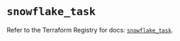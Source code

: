 # `snowflake_task`

Refer to the Terraform Registry for docs: [`snowflake_task`](https://registry.terraform.io/providers/snowflakedb/snowflake/2.7.0/docs/resources/task).
